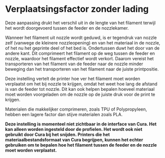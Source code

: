 Verplaatsingsfactor zonder lading
====
Deze aanpassing drukt het verschil uit in de lengte van het filament terwijl het wordt doorgevoerd tussen de feeder en de nozzlekamer.

Wanneer het filament uit nozzle wordt geduwd, is er tegendruk van nozzle zelf (vanwege de kleinere nozzleopening) en van het materiaal in de nozzle, of het nu het geprinte deel of het bed is. Ondertussen duwt het door van de andere kant. Dit comprimeert het filament op de weg tussen de feeder en nozzle, waardoor het filament effectief wordt verkort. Daarom vereist het transporteren van het filament van de feeder naar de nozzle minder beweging dan het transporteren van het filament naar de juiste printpositie.

Deze instelling vertelt de printer hoe ver het filament moet worden verplaatst om het bij nozzle te krijgen, omdat het weet hoe lang de afstand is van de feeder tot nozzle. Dit kan ook helpen bepalen hoeveel materiaal moet worden voorgeladen om de nozzle op de juiste druk voor de print te krijgen.

Materialen die makkelijker comprimeren, zoals TPU of Polypropyleen, hebben een lagere factor dan stijve materialen zoals PLA.

**Deze instelling is momenteel niet zichtbaar in de interface van Cura. Het kan alleen worden ingesteld door de profielen. Het wordt ook niet gebruikt door Cura bij het snijden. Printers die het materiaalbestandsformaat van Cura begrijpen, kunnen het echter gebruiken om te bepalen hoe het filament tussen de feeder en de nozzle moet worden verplaatst.**